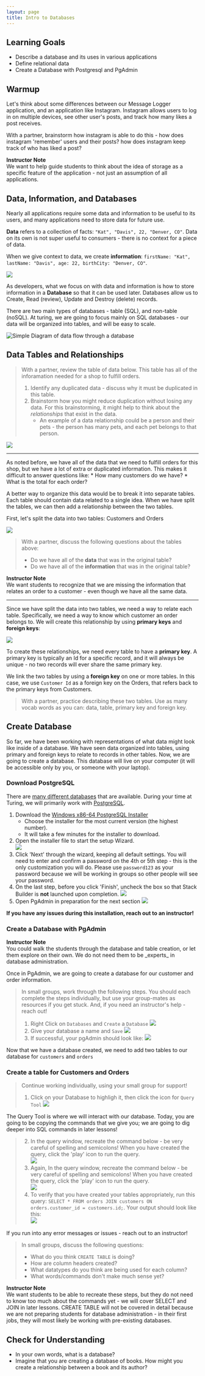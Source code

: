 ```yaml
---
layout: page
title: Intro to Databases
---
```


## Learning Goals
- Describe a database and its uses in various applications
- Define relational data
- Create a Database with Postgresql and PgAdmin

## Warmup
Let's think about some differences between our Message Logger application, and an application like Instagram.  Instagram allows users to log in on multiple devices, see other user's posts, and track how many likes a post receives.  

With a partner, brainstorm how instagram is able to do this - how does instagram 'remember' users and their posts?  how does instagram keep track of who has liked a post?

<aside class="instructor-notes">
    <p><strong>Instructor Note</strong><br>We want to help guide students to think about the idea of storage as a specific feature of the application - not just an assumption of all applications.</p>
</aside>

## Data, Information, and Databases

Nearly all applications require some data and information to be useful to its users, and many applications need to store data for future use.

**Data** refers to a collection of facts: `"Kat", "Davis", 22, "Denver, CO"`.  Data on its own is not super useful to consumers - there is no context for a piece of data.

When we give context to data, we create **information**: `firstName: "Kat", lastName: "Davis", age: 22, birthCity: "Denver, CO"`.

![](/assets/images/module2/Week1/data_v_information.jpg)

As developers, what we focus on with data and information is how to store information in a **Database** so that it can be used later.  Databases allow us to Create, Read (review), Update and Destroy (delete) records.

There are two main types of databases - table (SQL), and non-table (noSQL).  At turing, we are going to focus mainly on SQL databases - our data will be organized into tables, and will be easy to scale.

![Simple Diagram of data flow through a database](/assets/images/module2/Week1/DatabaseDiagram.png)

## Data Tables and Relationships

> With a partner, review the table of data below.  This table has all of the inforamation needed for a shop to fulfill orders.
> 1. Identify any duplicated data - discuss why it must be duplicated in this table.
> 2. Brainstorm how you might reduce duplication without losing any data.  For this brainstorming, it might help to think about the _relationships_ that exist in the data.  
>       * An example of a data relationship could be a person and their pets - the person has many pets, and each pet belongs to that person. 

[![](/assets/images/module2/Week1/OrderDataSingleTable.png)](https://docs.google.com/spreadsheets/d/1KX3EhldBiQAVxXoQpQfzveHbhiNerxmmmkMufFe4ZrM/edit?usp=sharing)

----------------------------

As noted before, we have all of the data that we need to fulfill orders for this shop, but we have a lot of extra or duplicated information.  This makes it difficult to answer questions like:
    * How many customers do we have?
    * What is the total for each order?

A better way to organize this data would be to break it into separate tables.  Each table should contain data related to a single idea.  When we have split the tables, we can then add a relationship between the two tables.

First, let's split the data into two tables: Customers and Orders

[![](/assets/images/module2/Week1/OrdersandCustomers.png)](https://docs.google.com/spreadsheets/d/1KX3EhldBiQAVxXoQpQfzveHbhiNerxmmmkMufFe4ZrM/edit#gid=1681092286)

> With a partner, discuss the following questions about the tables above:
> * Do we have all of the **data** that was in the original table?
> * Do we have all of the **information** that was in the original table?

<aside class="instructor-notes">
    <p><strong>Instructor Note</strong><br>We want students to recognize that we are missing the information that relates an order to a customer - even though we have all the same data.</p>
</aside>


-------------------------------------

Since we have split the data into two tables, we need a way to relate each table.  Specifically, we need a way to know which customer an order belongs to.  We will create this relationship by using **primary keys** and **foreign keys**:

[![](/assets/images/module2/Week1/RelatedCustomersandOrders.png)](https://docs.google.com/spreadsheets/d/1KX3EhldBiQAVxXoQpQfzveHbhiNerxmmmkMufFe4ZrM/edit#gid=1715070853)

To create these relationships, we need every table to have a **primary key**.  A primary key is typically an Id for a specific record, and it will always be unique - no two records will ever share the same primary key.

We link the two tables by using a **foreign key** on one or more tables.  In this case, we use `Customer Id` as a foreign key on the Orders, that refers back to the primary keys from Customers.  

> With a partner, practice describing these two tables.  Use as many vocab words as you can: data, table, primary key and foreign key.

## Create Database
<!-- - Download Postgresql
- Open PgAdmin
- Create Database with one table -->

So far, we have been working with representations of what data might look like inside of a database.  We have seen data organized into tables, using primary and foreign keys to relate to records in other tables.  Now, we are going to create a database.  This database will live on your computer (it will be accessible only by you, or someone with your laptop).

### Download PostgreSQL

There are [many different databases](https://appinventiv.com/blog/top-web-app-database-list/) that are available.  During your time at Turing, we will primarily work with [PostgreSQL](https://www.postgresql.org/).

1. Download the [Windows x86-64 PostgreSQL Installer](https://www.enterprisedb.com/downloads/postgres-postgresql-downloads)
    * Choose the installer for the most current version (the highest number).
    * It will take a few minutes for the installer to download.
2. Open the installer file to start the setup Wizard.  
            ![](/assets/images/module2/Week1/postgresqlInstallerWizard.png)
3. Click 'Next' through the wizard, keeping all default settings. You will need to enter and confirm a password on the 4th or 5th step - this is the only customization you will do. Please use `password123` as your password because we will be working in groups so other people will see your password.
4. On the last step, before you click 'Finish', uncheck the box so that Stack Builder is **not** launched upon completion.
            ![](/assets/images/module2/Week1/postgresqlInstallerWizardLastStep.png)
5. Open PgAdmin in preparation for the next section
            ![](/assets/images/module2/Week1/OpenPGAdmin.png)

**If you have any issues during this installation, reach out to an instructor!**

### Create a Database with PgAdmin

<aside class="instructor-notes">
    <p><strong>Instructor Note</strong><br>You could walk the students through the database and table creation, or let them explore on their own.  We do not need them to be _experts_ in database administration.</p>
</aside>

Once in PgAdmin, we are going to create a database for our customer and order information.

> In small groups, work through the following steps.  You should each complete the steps individually, but use your group-mates as resources if you get stuck.  And, if you need an instructor's help - reach out!  
> 1. Right Click on `Databases` and `Create` a `Database`
> ![](/assets/images/module2/Week1/CreateDb1.png)
> 2. Give your database a name and `Save`
> ![](/assets/images/module2/Week1/CreateDb2.png)
> 3. If successful, your pgAdmin should look like: 
> ![](/assets/images/module2/Week1/CreateDb3.png)

Now that we have a database created, we need to add two tables to our database for `customers` and `orders`

### Create a table for Customers and Orders

> Continue working individually, using your small group for support!  
> 1. Click on your Database to highligh it, then click the icon for `Query Tool`
> ![](/assets/images/module2/Week1/CreateDb4.png)

The Query Tool is where we will interact with our database.  Today, you are going to be copying the commands that we give you; we are going to dig deeper into SQL commands in later lessons!

> 2. In the query window, recreate the command below - be very careful of spelling and semicolons!  When you have created the query, click the 'play' icon to run the query.  
> ![](/assets/images/module2/Week1/CreateDb5.png)
> 3. Again, In the query window, recreate the command below - be very careful of spelling and semicolons!  When you have created the query, click the 'play' icon to run the query.  
> ![](/assets/images/module2/Week1/CreateDb6.png)
> 4. To verify that you have created your tables appropriately, run this query: `SELECT * FROM orders JOIN customers ON orders.customer_id = customers.id;`.  Your output should look like this:  
> ![](/assets/images/module2/Week1/CreateDb7.png)

If you run into any error messages or issues - reach out to an instructor!

> In small groups, discuss the following questions:
> * What do you think `CREATE TABLE` is doing?
> * How are column headers created?
> * What datatypes do you think are being used for each column?
> * What words/commands don't make much sense yet?

<aside class="instructor-notes">
    <p><strong>Instructor Note</strong><br>We want students to be able to recreate these steps, but they do not need to know too much about the commands yet - we will cover SELECT and JOIN in later lessons.  CREATE TABLE will not be covered in detail because we are not preparing students for database administration - in their first jobs, they will most likely be working with pre-existing databases.</p>
</aside>

## Check for Understanding
* In your own words, what is a database?
* Imagine that you are creating a database of books.  How might you create a relationship between a book and its author?  

